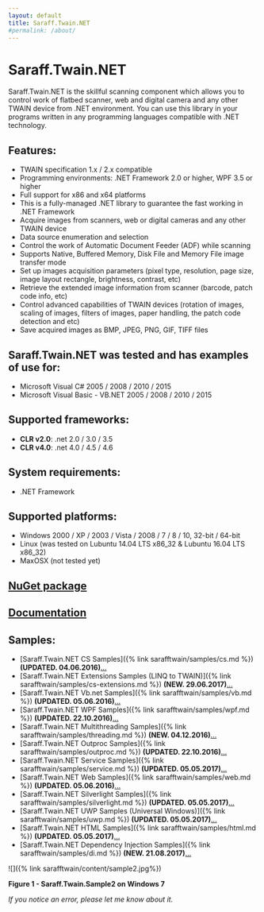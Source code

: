 ```yaml
---
layout: default
title: Saraff.Twain.NET
#permalink: /about/
---
```

# Saraff.Twain.NET
Saraff.Twain.NET is the skillful scanning component which allows you to control work of flatbed scanner, web and digital camera and any other TWAIN device from .NET environment. You can use this library in your programs written in any programming languages compatible with .NET technology.
## Features:
* TWAIN specification 1.x / 2.x compatible
* Programming environments: .NET Framework 2.0 or higher, WPF 3.5 or higher
* Full support for x86 and x64 platforms
* This is a fully-managed .NET library to guarantee the fast working in .NET Framework
* Acquire images from scanners, web or digital cameras and any other TWAIN device
* Data source enumeration and selection
* Control the work of Automatic Document Feeder (ADF) while scanning
* Supports Native, Buffered Memory, Disk File and Memory File image transfer mode
* Set up images acquisition parameters (pixel type, resolution, page size, image layout rectangle, brightness, contrast, etc)
* Retrieve the extended image information from scanner (barcode, patch code info, etc)
* Control advanced capabilities of TWAIN devices (rotation of images, scaling of images, filters of images, paper handling, the patch code detection and etc)
* Save acquired images as BMP, JPEG, PNG, GIF, TIFF files
## Saraff.Twain.NET was tested and has examples of use for:
* Microsoft Visual C# 2005 / 2008 / 2010 / 2015
* Microsoft Visual Basic - VB.NET 2005 / 2008 / 2010 / 2015
## Supported frameworks: 
* **CLR v2.0**: .net 2.0 / 3.0 / 3.5
* **CLR v4.0**: .net 4.0 / 4.5 / 4.6
## System requirements: 
* .NET Framework
## Supported platforms:
* Windows 2000 / XP / 2003 / Vista / 2008 / 7 / 8 / 10, 32-bit / 64-bit
* Linux (was tested on Lubuntu 14.04 LTS x86_32 & Lubuntu 16.04 LTS x86_32)
* MaxOSX (not tested yet)

## [NuGet package](https://www.nuget.org/packages/Saraff.Twain/)
## [Documentation](./wiki/index.md)

##  Samples:
* [Saraff.Twain.NET CS Samples]({% link sarafftwain/samples/cs.md %}) **(UPDATED. 04.06.2016)**[...](https://goo.gl/info/42Y0gh)
* [Saraff.Twain.NET Extensions Samples (LINQ to TWAIN)]({% link sarafftwain/samples/cs-extensions.md %}) **(NEW. 29.06.2017)**[...](https://goo.gl/info/7KJS6h)
* [Saraff.Twain.NET Vb.net Samples]({% link sarafftwain/samples/vb.md %}) **(UPDATED. 05.06.2016)**[...](https://goo.gl/info/V8vX10)
* [Saraff.Twain.NET WPF Samples]({% link sarafftwain/samples/wpf.md %}) **(UPDATED. 22.10.2016)**[...](https://goo.gl/info/sP3vL1)
* [Saraff.Twain.NET Multithreading Samples]({% link sarafftwain/samples/threading.md %}) **(NEW. 04.12.2016)**[...](https://goo.gl/info/kqywGn)
* [Saraff.Twain.NET Outproc Samples]({% link sarafftwain/samples/outproc.md %}) **(UPDATED. 22.10.2016)**[...](https://goo.gl/info/tBmvjF)
* [Saraff.Twain.NET Service Samples]({% link sarafftwain/samples/service.md %}) **(UPDATED. 05.05.2017)**[...](https://goo.gl/info/OOcy6H)
* [Saraff.Twain.NET Web Samples]({% link sarafftwain/samples/web.md %}) **(UPDATED. 05.06.2016)**[...](https://goo.gl/info/eQk54c)
* [Saraff.Twain.NET Silverlight Samples]({% link sarafftwain/samples/silverlight.md %}) **(UPDATED. 05.05.2017)**[...](https://goo.gl/info/zIlqqy)
* [Saraff.Twain.NET UWP Samples (Universal Windows)]({% link sarafftwain/samples/uwp.md %}) **(UPDATED. 05.05.2017)**[...](https://goo.gl/info/Ssx4AZ)
* [Saraff.Twain.NET HTML Samples]({% link sarafftwain/samples/html.md %}) **(UPDATED. 05.05.2017)**[...](https://goo.gl/info/EgJ4cY)
* [Saraff.Twain.NET Dependency Injection Samples]({% link sarafftwain/samples/di.md %}) **(NEW. 21.08.2017)**[...](https://goo.gl/info/1iGKug)

![]({% link sarafftwain/content/sample2.jpg%})

**Figure 1 - Saraff.Twain.Sample2 on Windows 7**


_If you notice an error, please let me know about it._
